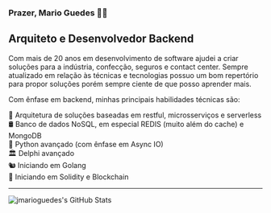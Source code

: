 ### Prazer, Mario Guedes 👋🏼

## Arquiteto e Desenvolvedor Backend

Com mais de 20 anos em desenvolvimento de software ajudei a criar soluções para a indústria, confecção, seguros e contact center. Sempre atualizado em relação às técnicas e tecnologias possuo um bom repertório para propor soluções porém sempre ciente de que posso aprender mais.

Com ênfase em backend, minhas principais habilidades técnicas são:

📐 Arquitetura de soluções baseadas em restful, microsserviços e serverless  
🛢 Banco de dados NoSQL, em especial REDIS (muito além do cache) e MongoDB  
🐍 Python avançado (com ênfase em Async IO)  
🏛 Delphi avançado  
🐿 Iniciando em Golang  
🔑 Iniciando em Solidity e Blockchain  

---

<img align="left" alt="jmarioguedes's GitHub Stats" src="https://github-readme-stats.codestackr.vercel.app/api?username=jmarioguedes&show_icons=true&hide_border=true" />